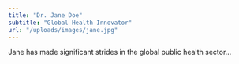 ```yaml
---
title: "Dr. Jane Doe"
subtitle: "Global Health Innovator"
url: "/uploads/images/jane.jpg"
---
```


Jane has made significant strides in the global public health sector...
